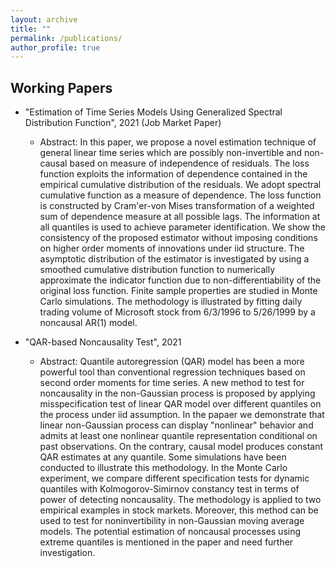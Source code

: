 ```yaml
---
layout: archive
title: ""
permalink: /publications/
author_profile: true
---
```



Working Papers
-----
* "Estimation of Time Series Models Using Generalized Spectral Distribution Function", 2021 (Job Market Paper)
  * Abstract: In this paper, we propose a novel estimation technique of general linear time series which are possibly non-invertible and non-causal based on measure of independence of residuals. The loss function exploits the information of dependence contained in the empirical cumulative distribution of the residuals. We adopt spectral cumulative function as a measure of dependence. The loss function is constructed by Cram\'er-von Mises transformation of a weighted sum of dependence measure at all possible lags. The information at all quantiles is used to achieve parameter identification. We show the consistency of the proposed estimator without imposing conditions on higher order moments of innovations under iid structure. The asymptotic distribution of the estimator is investigated by using a smoothed cumulative distribution function to numerically approximate the indicator function due to non-differentiability of the original loss function. Finite sample properties are studied in Monte Carlo simulations. The methodology is illustrated by fitting daily trading volume of Microsoft stock from 6/3/1996 to 5/26/1999 by a noncausal AR(1) model.

* "QAR-based Noncausality Test", 2021 
  * Abstract: Quantile autoregression (QAR) model has been a more powerful tool than conventional regression techniques based on second order moments for time series. A new method to test for noncausality in the non-Gaussian process is proposed by applying misspecification test of linear QAR model over different quantiles on the process under iid assumption. In the papaer we demonstrate that linear non-Gaussian process can display "nonlinear" behavior and admits at least one nonlinear quantile representation conditional on past observations. On the contrary, causal model produces constant QAR estimates at any quantile. Some simulations have been conducted to illustrate this methodology. In the Monte Carlo experiment, we compare different specification tests for dynamic quantiles with Kolmogorov-Simirnov constancy test in terms of power of detecting noncausality. The methodology is applied to two empirical examples in stock markets. Moreover, this method can be used to test for noninvertibility in non-Gaussian moving average models. The potential estimation of noncausal processes using extreme quantiles is mentioned in the paper and need further investigation.    
